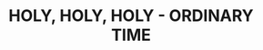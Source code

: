 ---
capo: 0
id: 0
lang: en-us
page: 5-2
step: lit
subtitle: ''
tags:
- ord
title: HOLY, HOLY, HOLY - ORDINARY TIME
---